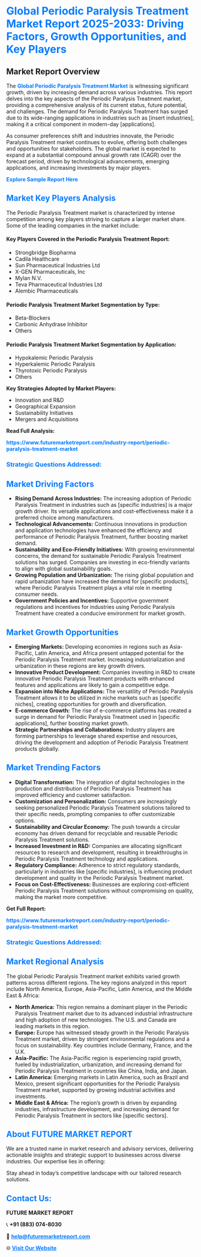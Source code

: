 <h1 style="color: #007BFF;">Global Periodic Paralysis Treatment Market Report 2025-2033: Driving Factors, Growth Opportunities, and Key Players</h1>

<section id="overview">
<h2>Market Report Overview</h2>
<p>The <a href="https://www.futuremarketreport.com/industry-report/periodic-paralysis-treatment-market" style="color: #007BFF; text-decoration: none;"><strong>Global Periodic Paralysis Treatment Market</strong></a> is witnessing significant growth, driven by increasing demand across various industries. This report delves into the key aspects of the Periodic Paralysis Treatment market, providing a comprehensive analysis of its current status, future potential, and challenges. The demand for Periodic Paralysis Treatment has surged due to its wide-ranging applications in industries such as [insert industries], making it a critical component in modern-day [applications].</p>
<p>As consumer preferences shift and industries innovate, the Periodic Paralysis Treatment market continues to evolve, offering both challenges and opportunities for stakeholders. The global market is expected to expand at a substantial compound annual growth rate (CAGR) over the forecast period, driven by technological advancements, emerging applications, and increasing investments by major players.</p>
</section>

<section id="overview">
<p><a href="https://www.futuremarketreport.com/request-sample/reportId=77470" style="color: #007BFF; text-decoration: none;"><strong>Explore Sample Report Here</strong></a></p>
</section>

<section id="key-players">
<h2 style="color: #007BFF;">Market Key Players Analysis</h2>
<p>The Periodic Paralysis Treatment market is characterized by intense competition among key players striving to capture a larger market share. Some of the leading companies in the market include:</p>
<h4>Key Players Covered in the Periodic Paralysis Treatment Report:</h4>
<ul><li>Strongbridge Biopharma</li><li>Cadila Healthcare</li><li>Sun Pharmaceutical Industries Ltd</li><li>X-GEN Pharmaceuticals, Inc</li><li>Mylan N.V.</li><li>Teva Pharmaceutical Industries Ltd</li><li>Alembic Pharmaceuticals</li></ul>
<h4>Periodic Paralysis Treatment Market Segmentation by Type:</h4>
<ul><li>Beta-Blockers</li><li>Carbonic Anhydrase Inhibitor</li><li>Others</li></ul>

<h4>Periodic Paralysis Treatment Market Segmentation by Application:</h4>
<ul><li>Hypokalemic Periodic Paralysis</li><li>Hyperkalemic Periodic Paralysis</li><li>Thyrotoxic Periodic Paralysis</li><li>Others</li></ul>
<p><strong>Key Strategies Adopted by Market Players:</strong></p>
<ul>
<li>Innovation and R&D</li>
<li>Geographical Expansion</li>
<li>Sustainability Initiatives</li>
<li>Mergers and Acquisitions</li>
</ul>
</section>

<section>
<p><strong>Read Full Analysis: </strong></p><a href="https://www.futuremarketreport.com/industry-report/periodic-paralysis-treatment-market" style="color: #007BFF; text-decoration: none;"><strong>https://www.futuremarketreport.com/industry-report/periodic-paralysis-treatment-market</strong></a>
<h3 style="color: #007BFF;">Strategic Questions Addressed:</h3>
</section>

<section id="driving-factors">
<h2 style="color: #007BFF;">Market Driving Factors</h2>
<ul>
<li><strong>Rising Demand Across Industries:</strong> The increasing adoption of Periodic Paralysis Treatment in industries such as [specific industries] is a major growth driver. Its versatile applications and cost-effectiveness make it a preferred choice among manufacturers.</li>
<li><strong>Technological Advancements:</strong> Continuous innovations in production and application technologies have enhanced the efficiency and performance of Periodic Paralysis Treatment, further boosting market demand.</li>
<li><strong>Sustainability and Eco-Friendly Initiatives:</strong> With growing environmental concerns, the demand for sustainable Periodic Paralysis Treatment solutions has surged. Companies are investing in eco-friendly variants to align with global sustainability goals.</li>
<li><strong>Growing Population and Urbanization:</strong> The rising global population and rapid urbanization have increased the demand for [specific products], where Periodic Paralysis Treatment plays a vital role in meeting consumer needs.</li>
<li><strong>Government Policies and Incentives:</strong> Supportive government regulations and incentives for industries using Periodic Paralysis Treatment have created a conducive environment for market growth.</li>
</ul>
</section>

<section id="growth-opportunities">
<h2 style="color: #007BFF;">Market Growth Opportunities</h2>
<ul>
<li><strong>Emerging Markets:</strong> Developing economies in regions such as Asia-Pacific, Latin America, and Africa present untapped potential for the Periodic Paralysis Treatment market. Increasing industrialization and urbanization in these regions are key growth drivers.</li>
<li><strong>Innovative Product Development:</strong> Companies investing in R&D to create innovative Periodic Paralysis Treatment products with enhanced features and applications are likely to gain a competitive edge.</li>
<li><strong>Expansion into Niche Applications:</strong> The versatility of Periodic Paralysis Treatment allows it to be utilized in niche markets such as [specific niches], creating opportunities for growth and diversification.</li>
<li><strong>E-commerce Growth:</strong> The rise of e-commerce platforms has created a surge in demand for Periodic Paralysis Treatment used in [specific applications], further boosting market growth.</li>
<li><strong>Strategic Partnerships and Collaborations:</strong> Industry players are forming partnerships to leverage shared expertise and resources, driving the development and adoption of Periodic Paralysis Treatment products globally.</li>
</ul>
</section>

<section id="trending-factors">
<h2 style="color: #007BFF;">Market Trending Factors</h2>
<ul>
<li><strong>Digital Transformation:</strong> The integration of digital technologies in the production and distribution of Periodic Paralysis Treatment has improved efficiency and customer satisfaction.</li>
<li><strong>Customization and Personalization:</strong> Consumers are increasingly seeking personalized Periodic Paralysis Treatment solutions tailored to their specific needs, prompting companies to offer customizable options.</li>
<li><strong>Sustainability and Circular Economy:</strong> The push towards a circular economy has driven demand for recyclable and reusable Periodic Paralysis Treatment solutions.</li>
<li><strong>Increased Investment in R&D:</strong> Companies are allocating significant resources to research and development, resulting in breakthroughs in Periodic Paralysis Treatment technology and applications.</li>
<li><strong>Regulatory Compliance:</strong> Adherence to strict regulatory standards, particularly in industries like [specific industries], is influencing product development and quality in the Periodic Paralysis Treatment market.</li>
<li><strong>Focus on Cost-Effectiveness:</strong> Businesses are exploring cost-efficient Periodic Paralysis Treatment solutions without compromising on quality, making the market more competitive.</li>
</ul>
</section>

<section>
<p><strong>Get Full Report: </strong></p><a href="https://www.futuremarketreport.com/industry-report/periodic-paralysis-treatment-market" style="color: #007BFF; text-decoration: none;"><strong>https://www.futuremarketreport.com/industry-report/periodic-paralysis-treatment-market</strong></a>
<h3 style="color: #007BFF;">Strategic Questions Addressed:</h3>
</section>


<section id="regional-analysis">
<h2 style="color: #007BFF;">Market Regional Analysis</h2>
<p>The global Periodic Paralysis Treatment market exhibits varied growth patterns across different regions. The key regions analyzed in this report include North America, Europe, Asia-Pacific, Latin America, and the Middle East & Africa:</p>
<ul>
<li><strong>North America:</strong> This region remains a dominant player in the Periodic Paralysis Treatment market due to its advanced industrial infrastructure and high adoption of new technologies. The U.S. and Canada are leading markets in this region.</li>
<li><strong>Europe:</strong> Europe has witnessed steady growth in the Periodic Paralysis Treatment market, driven by stringent environmental regulations and a focus on sustainability. Key countries include Germany, France, and the U.K.</li>
<li><strong>Asia-Pacific:</strong> The Asia-Pacific region is experiencing rapid growth, fueled by industrialization, urbanization, and increasing demand for Periodic Paralysis Treatment in countries like China, India, and Japan.</li>
<li><strong>Latin America:</strong> Emerging markets in Latin America, such as Brazil and Mexico, present significant opportunities for the Periodic Paralysis Treatment market, supported by growing industrial activities and investments.</li>
<li><strong>Middle East & Africa:</strong> The region’s growth is driven by expanding industries, infrastructure development, and increasing demand for Periodic Paralysis Treatment in sectors like [specific sectors].</li>
</ul>
</section>

<footer>
<h2 style="color: #007BFF;">About FUTURE MARKET REPORT</h2>
<p>We are a trusted name in market research and advisory services, delivering actionable insights and strategic support to businesses across diverse industries. Our expertise lies in offering:</p>

<p>Stay ahead in today’s competitive landscape with our tailored research solutions.</p>

<h2 style="color: #007BFF;">Contact Us:</h2>
<p><strong>FUTURE MARKET REPORT</strong></p>
<p>📞 <strong>+91 (883) 074-8030</strong></p>
<p>📧 <strong><a href="mailto:help@futuremarketreport.com" style="color: #007BFF;">help@futuremarketreport.com</a></strong></p>
<p>🌐 <strong><a href="https://www.futuremarketreport.com/" style="color: #007BFF;">Visit Our Website</a></strong></p>
</footer>